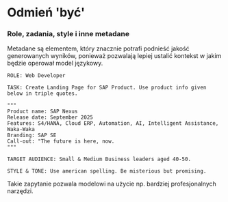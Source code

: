# Odmień 'być'

### Role, zadania, style i inne metadane

Metadane są elementem, który znacznie potrafi podnieść jakość generowanych wyników, ponieważ pozwalają lepiej ustalić kontekst w jakim będzie operował model językowy.

```plaintext
ROLE: Web Developer

TASK: Create Landing Page for SAP Product. Use product info given below in triple quotes.

"""
Product name: SAP Nexus
Release date: September 2025
Features: S4/HANA, Cloud ERP, Automation, AI, Intelligent Assistance, Waka-Waka
Branding: SAP SE
Call-out: "The future is here, now.
"""

TARGET AUDIENCE: Small & Medium Business leaders aged 40-50.

STYLE & TONE: Use american spelling. Be misterious but promising.
```

Takie zapytanie pozwala modelowi na użycie np. bardziej profesjonalnych narzędzi.